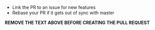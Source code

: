 * Link the PR to an issue for new features
* Rebase your PR if it gets out of sync with master

**REMOVE THE TEXT ABOVE BEFORE CREATING THE PULL REQUEST**
